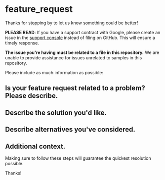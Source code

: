 # feature_request

Thanks for stopping by to let us know something could be better!

**PLEASE READ**: If you have a support contract with Google, please create an issue in the [support console](https://cloud.google.com/support/) instead of filing on GitHub. This will ensure a timely response.

**The issue you're having must be related to a file in this repository.** We are unable to provide assistance for issues unrelated to samples in this repository.

Please include as much information as possible:

## Is your feature request related to a problem? Please describe.
<!-- A clear and concise description of what the problem is. Ex. I'm always frustrated when [...] -->

## Describe the solution you'd like.
<!-- A clear and concise description of what you want to happen. -->

## Describe alternatives you've considered.
<!-- A clear and concise description of any alternative solutions or features you've considered. -->

## Additional context.
<!-- Add any other context or screenshots about the feature request here. -->

Making sure to follow these steps will guarantee the quickest resolution possible.

Thanks!